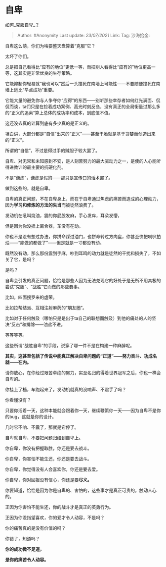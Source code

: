 # 自卑
[如何_克服自卑_？](https://www.zhihu.com/question/20694013/answer/1846677969)

> Author: #Anonymity
> Last update: *23/07/2021*
> Link:
> Tag:
> 沙海拾金:

自卑这么萌，你们为啥要整天盘算着“克服”它？

太坏了你们。

总是把自己看得比“应有的地位”更低一等，而把别人看得比“应有的”地位更高一等，这其实是非常优良的生存策略。

它能抑制你轻易就“我也可以”然后一头撞死在南墙上可能性——不要随便撞死在南墙上远比“早点成功”重要。

它能大量的避免你与人争夺你“应得”的东西——别听那些幸存者如何红光满面、侃侃而谈，ta们只是在捡着成功案例、高光时刻反刍，没有真正的全局衡量过那么多的“正义的追索”算上总体的成功率和成本，到底值不值。

这还没去真的计算到底有多少真的是正义的。

坦白讲，大部分都是“自信”出来的“正义”——甚至干脆就是基于贪婪而创造出来的“正义”。

所谓的“自信”，不过是得过手的贼胆子较大罢了。

自卑、对无常和未知感到不安，是人刻苦努力的最大驱动力之一，是使的人心能听得进教训的最主要的抗硬化剂。

不是“谦虚”，谦虚是假的——那只是宣传口的话术罢了。

做到这些的，就是自卑。

自卑的真正问题，不在自卑身上，而在于自卑通过焦虑的痛苦而造成的心理动力，因为**学习和修炼的方法的失当**而被徒然浪费了。

发动机在吼叫烧油，震的你屁股发麻，手心发痒，耳朵发懵，

但是因为你没挂上离合器，车没有在动。

你也不是没有想过办法，你拼命踩过油门，也拼命转过方向盘，你甚至快把喇叭拍烂——“能做的都做了”——但是就是一寸都没有动。

既然没有动，那么那份震到手麻，吵到耳鸣的动力就是徒然的干扰和损失了，不如关了它，是吗？

是吗？

自卑会引发的真正问题，恰恰是那些人因为无法兑现它的好处于是无所不用其极的尝试“克服”、“战胜”它而做的那些蠢事。

比如，四面搜罗来的虚荣。

比如拉帮结派、互相注射麻药的“朋友圈”。

比如对于任何触及（哪怕只是是出于ta自己的联想而触及）到他的痛处的人的坚决“反击”和排除——油盐不进。

等等等等。

这些所谓“战胜自卑”的手段，说穿了哪一件不是在构建一种麻醉呢。

**其实，这甚至包括了传说中能真正解决自卑问题的“正道”——努力奋斗、功成名就——在内。**

请你放心，在你经过艰苦卓绝的努力，实至名归的得着世界冠军之后，你也一样会自卑的。

你挂上了档，车跑起来了，发动机就真的没响声、不震手了吗？

你看懂没有？

只要你活着一天，这种本能就会跟着你一天，继续鞭策你一天——因为自卑不是你的bug，这就是你的设计。

几时它不响、不震了，那就是它停了。

自卑就自卑，不要把问题归结到自卑上。

你自卑，你没有把握取胜，你还是要去战斗。

你自卑，你害怕不能生还，你还是要去战斗。

你自卑，你觉得没有人会喜欢你，你还是要去爱。

你自卑，你对回报没有信心，你还是要**尽义。**

你要知道，恰恰是因为你是自卑的、害怕的，这些事才是真正可贵的，触动人心的。

正因为你害怕不能生还，你的战斗才是真正的英勇行为。

正因为你没指望喜欢，你的爱才令人动容，不是吗？

你的痛苦真的是没有价值的吗？

你错了，知道吗？

**你的成功微不足道，**

**是你的痛苦令人动容。**
